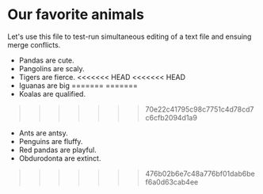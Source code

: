 # Our favorite animals

Let's use this file to test-run simultaneous editing of a text file and ensuing merge conflicts.

- Pandas are cute.
- Pangolins are scaly.
- Tigers are fierce.
<<<<<<< HEAD
<<<<<<< HEAD
- Iguanas are big
=======
=======
- Koalas are qualified.
>>>>>>> 70e22c41795c98c7751c4d78cd7c6cfb2094d1a9
- Ants are antsy.
- Penguins are fluffy.
- Red pandas are playful.
- Obdurodonta are extinct.
>>>>>>> 476b02b6e7c48a776bf01dab6bef6a0d63cab4ee
